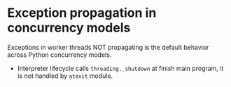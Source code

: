 # Exception propagation in concurrency models

Exceptions in worker threads NOT propagating is the default behavior across Python concurrency models.


- Interpreter lifecycle calls `threading._shutdown` at finish main program, it is not handled by `atexit` module.